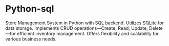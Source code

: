 # Python-sql
Store Management System in Python with SQL backend. Utilizes SQLite for data storage. Implements CRUD operations—Create, Read, Update, Delete—for efficient inventory management. Offers flexibility and scalability for various business needs.
